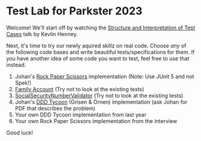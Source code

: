 # Test Lab for Parkster 2023

Welcome! We'll start off by watching the [Structure and Interpretation of Test Cases](https://www.youtube.com/watch?v=tWn8RA_DEic) talk by Kevlin Henney.

Next, it's time to try our newly aquired skillz on real code. Choose _any_ of the following code bases and write beautiful tests/specifications for them. If you have another idea of some code you want to test, feel free to use that instead.

1. Johan's [Rock Paper Scissors](https://github.com/johanhaleby/spek2-lab) implementation (Note: Use JUnit 5 and not Spek!)
2. [Family Account](https://github.com/parkster-dev/core/blob/master/backend/web/core/src/main/java/se/parkster/bc/familyaccount/domain/FamilyAccount.java) (Try not to look at the existing tests)
3. [SocialSecurityNumberValidator](https://github.com/parkster-dev/core/blob/master/backend/web/core/src/main/java/se/parkster/server/service/ssn/SocialSecurityNumberValidator.java) (Try not to look at the existing tests)
4. Johan's [DDD Tycoon](https://github.com/johanhaleby/ddd-tycoon) (Grisen & Örnen) implementation (ask Johan for PDF that describes the problem)
5. Your own DDD Tycoon implementation from last year
6. Your own Rock Paper Scissors implementation from the interview

Good luck!
